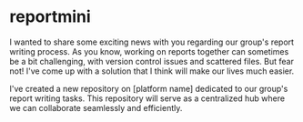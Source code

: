 # reportmini
 I wanted to share some exciting news with you regarding our group's report writing process. As you know, working on reports together can sometimes be a bit challenging, with version control issues and scattered files. But fear not! I've come up with a solution that I think will make our lives much easier.

I've created a new repository on [platform name] dedicated to our group's report writing tasks. This repository will serve as a centralized hub where we can collaborate seamlessly and efficiently.
